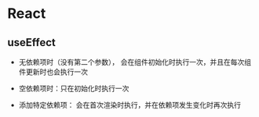 # React

## useEffect

- 无依赖项时（没有第二个参数）， 会在组件初始化时执行一次，并且在每次组件更新时也会执行一次

- 空依赖项时：只在初始化时执行一次

- 添加特定依赖项： 会在首次渲染时执行，并在依赖项发生变化时再次执行
